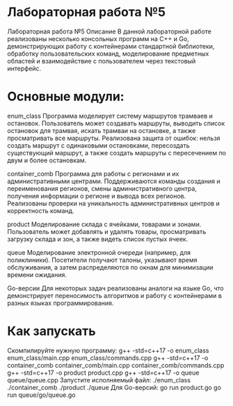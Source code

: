 # Лабораторная работа №5
Лабораторная работа №5
Описание
В данной лабораторной работе реализованы несколько консольных программ на C++ и Go, демонстрирующих работу с контейнерами стандартной библиотеки, обработку пользовательских команд, моделирование предметных областей и взаимодействие с пользователем через текстовый интерфейс.

# Основные модули:
enum_class
Программа моделирует систему маршрутов трамваев и остановок.
Пользователь может создавать маршруты, выводить список остановок для трамвая, искать трамваи на остановке, а также просматривать все маршруты.
Реализована защита от ошибок: нельзя создать маршрут с одинаковыми остановками, пересоздать существующий маршрут, а также создать маршруты с пересечением по двум и более остановкам.

container_comb
Программа для работы с регионами и их административными центрами.
Поддерживаются команды создания и переименования регионов, смены административного центра, получения информации о регионе и вывода всех регионов.
Реализованы проверки на уникальность административных центров и корректность команд.

product
Моделирование склада с ячейками, товарами и зонами.
Пользователь может добавлять и удалять товары, просматривать загрузку склада и зон, а также видеть список пустых ячеек.

queue
Моделирование электронной очереди (например, для поликлиники).
Посетители получают талоны, указывают время обслуживания, а затем распределяются по окнам для минимизации времени ожидания.

Go-версии
Для некоторых задач реализованы аналоги на языке Go, что демонстрирует переносимость алгоритмов и работу с контейнерами в разных языках программирования.

# Как запускать
Скомпилируйте нужную программу:
g++ -std=c++17 -o enum_class enum_class/main.cpp enum_class/commands.cpp
g++ -std=c++17 -o container_comb container_comb/main.cpp container_comb/commands.cpp
g++ -std=c++17 -o product product.cpp
g++ -std=c++17 -o queue queue/queue.cpp
Запустите исполняемый файл:
./enum_class
./container_comb
./product
./queue
Для Go-версий:
go run product.go
go run queue/go/queue.go

